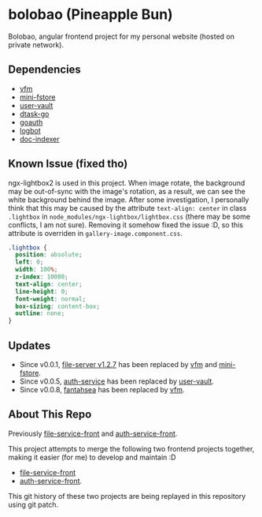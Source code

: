 # bolobao (Pineapple Bun)

Bolobao, angular frontend project for my personal website (hosted on private network).

## Dependencies

- [vfm](https://github.com/CurtisNewbie/vfm)
- [mini-fstore](https://github.com/CurtisNewbie/mini-fstore)
- [user-vault](https://github.com/CurtisNewbie/user-vault)
- [dtask-go](https://github.com/CurtisNewbie/dtask-go)
- [goauth](https://github.com/CurtisNewbie/goauth)
- [logbot](https://github.com/CurtisNewbie/logbot)
- [doc-indexer](https://github.com/CurtisNewbie/doc-indexer)

## Known Issue (fixed tho)

ngx-lightbox2 is used in this project. When image rotate, the background may be out-of-sync with the image's rotation, as a result, we can see the white background behind the image. After some investigation, I personally think that this may be caused by the attribute `text-align: center` in class `.lightbox` in `node_modules/ngx-lightbox/lightbox.css` (there may be some conflicts, I am not sure). Removing it somehow fixed the issue :D, so this attribute is overriden in `gallery-image.component.css`.

```css
.lightbox {
  position: absolute;
  left: 0;
  width: 100%;
  z-index: 10000;
  text-align: center;
  line-height: 0;
  font-weight: normal;
  box-sizing: content-box;
  outline: none;
}
```

## Updates

- Since v0.0.1, [file-server v1.2.7](https://github.com/CurtisNewbie/file-server/tree/v1.2.7) has been replaced by [vfm](https://github.com/curtisnewbie/vfm) and [mini-fstore](https://github.com/curtisnewbie/mini-fstore).
- Since v0.0.5, [auth-service](https://github.com/CurtisNewbie/auth-service) has been replaced by [user-vault](https://github.com/curtisnewbie/user-vault).
- Since v0.0.8, [fantahsea](https://github.com/curtisnewbie/fantahsea) has been replaced by [vfm](https://github.com/curtisnewbie/vfm).

## About This Repo

Previously [file-service-front](https://github.com/CurtisNewbie/file-service-front) and [auth-service-front](https://github.com/CurtisNewbie/auth-service-front).

This project attempts to merge the following two frontend projects together, making it easier (for me) to develop and maintain :D

- [file-service-front](https://github.com/CurtisNewbie/file-service-front)
- [auth-service-front](https://github.com/CurtisNewbie/auth-service-front).

This git history of these two projects are being replayed in this repository using git patch.